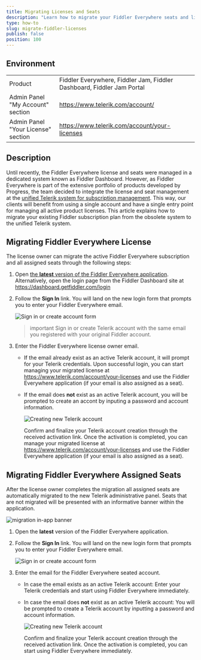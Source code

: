 ```yaml
---
title: Migrating Licenses and Seats
description: "Learn how to migrate your Fiddler Everywhere seats and licenses from the obsolete Fiddler dashboard site to the Telerik administrative panel."
type: how-to
slug: migrate-fiddler-licenses
publish: false
position: 100
---
```



## Environment

|   |   |
|---|---|
| Product | Fiddler Everywhere, Fiddler Jam, Fiddler Dashboard, Fiddler Jam Portal |
| Admin Panel "My Account" section | https://www.telerik.com/account/ |
| Admin Panel "Your License" section | https://www.telerik.com/account/your-licenses |

## Description


Until recently, the Fiddler Everywhere license and seats were managed in a dedicated system known as Fiddler Dashboard. However, as Fiddler Everywhere is part of the extensive portfolio of products developed by Progress, the team decided to integrate the license and seat management at the [unified Telerik system for subscription management](https://www.telerik.com/account/). This way, our clients will benefit from using a single account and have a single entry point for managing all active product licenses. This article explains how to migrate your existing Fiddler subscription plan from the obsolete system to the unified Telerik system.


## Migrating Fiddler Everywhere License

The license owner can migrate the active Fiddler Everywhere subscription and all assigned seats through the following steps:

1. Open [the **latest** version of the Fiddler Everywhere application](https://www.telerik.com/download/fiddler-everywhere). Alternatively, open the login page from the Fiddler Dashboard site at https://dashboard.getfiddler.com/login 

1. Follow the **Sign In** link. You will land on the new login form that prompts you to enter your Fiddler Everywhere email.

    ![Sign in or create account form](./images/migrate/migration_steps_signin_or_create_001.png)

    >important Sign in or create Telerik account with the same email you registered with your original Fiddler account.

1. Enter the Fiddler Everywhere license owner email.

    * If the email already exist as an active Telerik account, it will prompt for your Telerik credentials. Upon successful login, you can start managing your migrated license at https://www.telerik.com/account/your-licenses and use the Fiddler Everywhere application (if your email is also assigned as a seat).

    * If the email does **not** exist as an active Telerik account, you will be prompted to create an accont by inputing a password and account information. 

        ![Creating new Telerik account](./images/migrate/migration_steps_login_003_create_account.png)

        Confirm and finalize your Telerik account creation through the received activation link. Once the activation is completed, you can manage your migrated license at https://www.telerik.com/account/your-licenses and use the Fiddler Everywhere application (if your email is also assigned as a seat).


## Migrating Fiddler Everywhere Assigned Seats

After the license owner completes the migration all assigned seats are automatically migrated to the new Telerik administrative panel. Seats that are not migrated will be presented with an informative banner within the application.

![migration in-app banner](./images/migrate/migration_banner.png)

1. Open the **latest** version of the Fiddler Everywhere application.

1. Follow the **Sign In** link. You will land on the new login form that prompts you to enter your Fiddler Everywhere email.

    ![Sign in or create account form](./images/migrate/migration_steps_signin_or_create_001.png)

1. Enter the email for the Fiddler Everywhere seated account.

    * In case the email exists as an active Telerik account: Enter your Telerik credentials and start using Fiddler Everywhere immediately.

    * In case the email does **not** exist as an active Telerik account: You will be prompted to create a Telerik account by inputting a password and account information. 

        ![Creating new Telerik account](./images/migrate/migration_steps_login_003_create_account.png)

        Confirm and finalize your Telerik account creation through the received activation link. Once the activation is completed, you can start using Fiddler Everywhere immediately.
